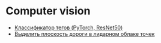 # Сomputer vision

- [Классификатор тегов (PyTorch, ResNet50)](https://github.com/d-skakun/Computer_Vision/tree/master/Classification_tags)
- [Выделить плоскость дороги в лидарном облаке точек](https://github.com/d-skakun/Computer_Vision/tree/master/Lidar_3D_points)